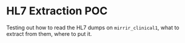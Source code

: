 # HL7 Extraction POC
Testing out how to read the HL7 dumps on `mirrir_clinical1`, what to extract from them, where to put it.
